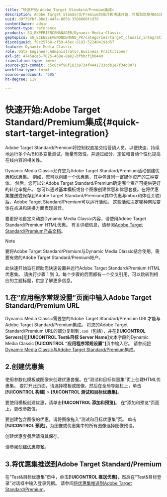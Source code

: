 ```yaml
---
title: “快速开始:Adobe Target Standard/Premium集成»
description: Adobe Target Standard/Premium的简介和快速开始，可帮助您使用Adobe Target Standard/Premium集成技术快速入门和使用。
uuid: d8f79fbf-8be1-44fa-8058-3508060fcd70
contentOwner: admin
content-type: reference
products: SG_EXPERIENCEMANAGER/Dynamic-Media-Classic
geptopics: SG_SCENESEVENONDEMAND_PK/categories/target_classic_integration
discoiquuid: f8c25768-cf59-45ec-8193-522404191d57
feature: Dynamic Media Classic
role: Data Engineer,Administrator,Business Practitioner
exl-id: 4745ace5-7825-468e-8a82-bfbbcf1b0440
translation-type: tm+mt
source-git-commit: c5c8c4f96f18339734f4441733cdb1e7f34d3071
workflow-type: tm+mt
source-wordcount: '505'
ht-degree: 11%

---
```


# 快速开始:Adobe Target Standard/Premium集成{#quick-start-target-integration}

Adobe Target Standard/Premium将控制权直接交给营销人员，以便快速、持续地运行多个A/B和多变量测试，衡量有效性，并通过细分、定位和自动个性化提高在线内容的相关性。

Dynamic Media Classic允许您为Adobe Target Standard/Premium活动创建优惠和优惠集。 例如，您可以创建一个优惠集，其中包含同一富媒体资产的三种变体。 然后，您可以让Adobe Target Standard/Premium确定哪个资产可提供更好的转化率提升。 您可以通过基本模板或各个图像创建优惠和优惠套餐。在将优惠集推送或保存到Adobe Target Standard/Premium(其中优惠与mbox和体验关联)后，Adobe Target Standard/Premium可以运行活动。 这些活动决定哪种网站变体在点进和转换方面表现最佳。

要更好地自定义动态Dynamic Media Classic内容，请使用Adobe Target Standard/Premium HTML优惠。 有关详细信息，请参阅[Adobe Target Standard/Premium产品文档](https://experienceleague.adobe.com/docs/target.html)。

>[!NOTE]
>
>要将Adobe Target Standard/Premium与Dynamic Media Classic结合使用，需要有效的Adobe Target Standard/Premium帐户。

此快速开始旨在帮助您快速设置并运行Adobe Target Standard/Premium HTML优惠集。 请执行步骤 1 到 3。每个步骤的后面都有一个交叉引用，可以跳转到相应的主题标题，供您了解更多信息。

## 1.在“应用程序常规设置”页面中输入Adobe Target Standard/Premium URL

Dynamic Media Classic需要您的Adobe Target Standard/Premium URL才能与Adobe Target Standard/Premium集成。 将您的Adobe Target Standard/Premium URL的部分复制到`.com`（包括），并在&#x200B;**[!UICONTROL Servers]**&#x200B;组&#x200B;**[!UICONTROL Test&amp;目标 Server Name]**&#x200B;文本字段的Dynamic Media Classic **[!UICONTROL “应用程序常规设置”]**&#x200B;页中输入它。 请参阅[将Dynamic Media Classic与Adobe Target Standard/Premium](integrating-dmc-with-target.md#integrating-dmc-with-target)集成。

## 2.创建优惠集

使用参数化模板或图像来创建优惠套餐。在“测试和目标优惠集”页上创建HTML优惠集。 要打开此页面，请选择模板或图像，然后在全局导航栏上，单击&#x200B;**[!UICONTROL 构建]** > **[!UICONTROL 测试和目标优惠集]**。

要使用模板创建优惠，请单击&#x200B;**[!UICONTROL 添加和预览]**。 在“添加和预览”页面上，更改参数值。

要创建包含图像的优惠，请将图像拖入“测试和目标优惠集”页。 单击&#x200B;**[!UICONTROL 预览]**，为图像或优惠集中的所有图像选择图像预设。

创建优惠套餐后请将其保存。

请参阅[创建优惠套餐](creating-offer-set.md#creating_an_offer_set)。

## 3.将优惠集推送到Adobe Target Standard/Premium

在“Test&amp;目标优惠集”页中，单击&#x200B;**[!UICONTROL 推送优惠]**，然后在“Test&amp;目标登录”对话框中输入登录凭据。 请参阅[将优惠集推送到Adobe Target Standard/Premium](pushing-offer-sets-target.md#pushing_offer_sets_to_target)。
